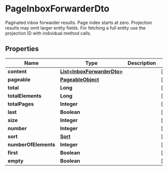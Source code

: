 

# PageInboxForwarderDto

Paginated inbox forwarder results. Page index starts at zero. Projection results may omit larger entity fields. For fetching a full entity use the projection ID with individual method calls.
## Properties

Name | Type | Description | Notes
------------ | ------------- | ------------- | -------------
**content** | [**List&lt;InboxForwarderDto&gt;**](InboxForwarderDto) |  |  [optional]
**pageable** | [**PageableObject**](PageableObject) |  |  [optional]
**total** | **Long** |  |  [optional]
**totalElements** | **Long** |  |  [optional]
**totalPages** | **Integer** |  |  [optional]
**last** | **Boolean** |  |  [optional]
**size** | **Integer** |  |  [optional]
**number** | **Integer** |  |  [optional]
**sort** | [**Sort**](Sort) |  |  [optional]
**numberOfElements** | **Integer** |  |  [optional]
**first** | **Boolean** |  |  [optional]
**empty** | **Boolean** |  |  [optional]



